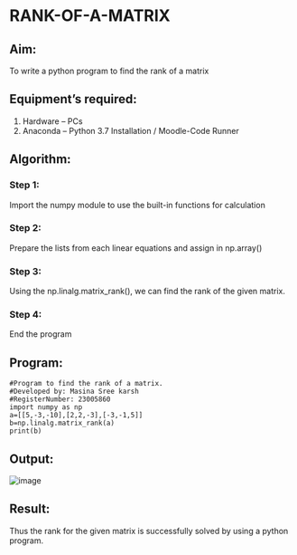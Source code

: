 # RANK-OF-A-MATRIX
## Aim:
To write a python program to find the rank of a matrix
## Equipment’s required:
1. 	Hardware – PCs
2. 	Anaconda – Python 3.7 Installation / Moodle-Code Runner
## Algorithm:
### Step 1: 
Import the numpy module to use the built-in functions for calculation
### Step 2: 
Prepare the lists from each linear equations and assign in np.array()
### Step 3:
Using the np.linalg.matrix_rank(), we can find the rank of the given matrix.
### Step 4:
End the program
## Program:
```
#Program to find the rank of a matrix.
#Developed by: Masina Sree karsh
#RegisterNumber: 23005860
import numpy as np
a=[[5,-3,-10],[2,2,-3],[-3,-1,5]]
b=np.linalg.matrix_rank(a)
print(b)
```
## Output:
![image](https://github.com/sreekarsh/RANK-OF-A-MATRIX/assets/139841918/973595fa-680e-4492-add6-48196cf8bf0b)

## Result:
Thus the rank for the given matrix is successfully solved by  using a python program.

